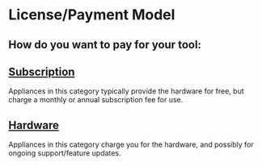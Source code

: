 # License/Payment Model
## How do you want to pay for your tool:

## [Subscription](subscription) 
Appliances in this category typically provide the hardware for free, but charge
a monthly or annual subscription fee for use.

## [Hardware](hardware) 
Appliances in this category charge you for the hardware, and possibly for
ongoing support/feature updates. 
